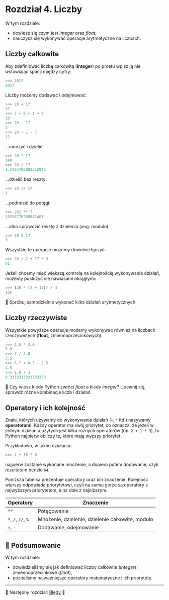 # Rozdział 4. Liczby

W tym rozdziale:

* dowiesz się czym jest *integer* oraz *float*,
* nauczysz się wykonywać operacje arytmetyczne na liczbach.

## Liczby całkowite

Aby zdefiniować liczbę całkowitą (**integer**) po prostu wpisz ją nie wstawiając spacji
między cyfry:

```python
>>> 2017
2017
```

Liczby możemy dodawać i odejmować:

```python
>>> 20 + 17
37
>>> 2 + 0 + 1 + 7
10
>>> 20 - 17
3
>>> 20 - 1 - 7
12
```

...mnożyć i dzielić:

```python
>>> 20 * 17
340
>>> 20 / 17
1.1764705882352942
```

...dzielić bez reszty:

```python
>>> 20 // 17
1
```

...podnosić do potęgi:

```python
>>> 201 ** 7
13254776280841401
```

...albo sprawdzić resztę z dzielenia (ang. modulo):

```python
>>> 20 % 17
3
```

Wszystkie te operacje możemy dowolnie łączyć:

```python
>>> 20 / 2 + 17 * 3
61
```

Jeżeli chcemy mieć większą kontrolę na kolejnością wykonywania działań, możemy
posłużyć się nawiasami okrągłymi:

```python
>>> (20 * (2 + 17)) / 3
126
```

:snake: Spróbuj samodzielnie wykonać kilka działań arytmetycznych.


## Liczby rzeczywiste

Wszystkie powyższe operacje możemy wykonywać również na liczbach rzeczywistych
(**float**, zmiennoprzecinkowych):

```python
>>> 2.5 * 2.0
5.0
>>> 7 / 2.0
3.5
>>> 6.7 + 0.3 - 2.5
4.5
>>> 1.0 / 3
0.3333333333333333
```

:snake: Czy wiesz kiedy Python zwróci *float* a kiedy *integer*? Upewnij się,
sprawdź różne kombinacje liczb i działań.


## Operatory i ich kolejność

Znaki, których używamy do wykonywania działań (`+`, `*` itd.) nazywamy **operatorami**.
Każdy operator ma swój priorytet, co oznacza, że jeżeli w jednym działaniu użytych
jest kilka różnych operatorów (np. `2 + 1 * 3`), to Python najpierw obliczy te, które
mają wyższy priorytet.

Przykładowo, w takim działaniu:

```python
>>> 4 + 10 * 6
```

najpierw zostanie wykonane mnożenie, a dopiero potem dodawanie, czyli rezultatem będzie `64`.

Poniższa tabelka prezentuje operatory oraz ich znaczenie. Kolejność wierszy odpowiada
priorytetowi, czyli na samej górze są operatory z najwyższym priorytetem, a na dole
z najniższym.

Operatory | Znaczenie
--------- | ---------
`**` | Potęgowanie
`*`, `/`, `//`, `%` | Mnożenie, dzielenie, dzielenie całkowite, modulo
`+`, `-`  | Dodawanie, odejmowanie

## :pushpin: Podsumowanie

W tym rozdziale:

* dowiedzieliśmy się jak definiować liczby całkowite (*integer*) i zmiennoprzecinkowe (*float*),
* poznaliśmy najważniejsze operatory matematyczne i ich priorytety.

---

:checkered_flag: Następny rozdział: [Błędy](./05_bledy.md) :checkered_flag:
